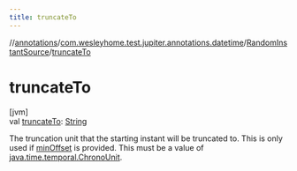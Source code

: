 ```yaml
---
title: truncateTo
---
```

//[annotations](../../../index.html)/[com.wesleyhome.test.jupiter.annotations.datetime](../index.html)/[RandomInstantSource](index.html)/[truncateTo](truncate-to.html)



# truncateTo



[jvm]\
val [truncateTo](truncate-to.html): [String](https://kotlinlang.org/api/latest/jvm/stdlib/kotlin/-string/index.html)



The truncation unit that the starting instant will be truncated to. This is only used if [minOffset](min-offset.html) is provided. This must be a value of [java.time.temporal.ChronoUnit](https://docs.oracle.com/javase/8/docs/api/java/time/temporal/ChronoUnit.html).




